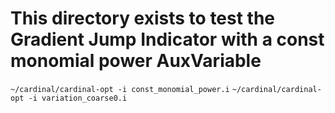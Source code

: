 # This directory exists to test the Gradient Jump Indicator with a const monomial power AuxVariable
`~/cardinal/cardinal-opt -i const_monomial_power.i`
`~/cardinal/cardinal-opt -i variation_coarse0.i`